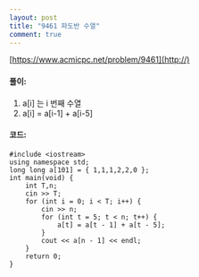 ```yaml
---
layout: post
title: "9461 파도반 수열"
comment: true
---
```

[https://www.acmicpc.net/problem/9461](http://)

#### **풀이:**
1. a[i] 는 i 번째 수열
2. a[i] = a[i-1] + a[i-5]

#### **코드:**

```
#include <iostream>
using namespace std;
long long a[101] = { 1,1,1,2,2,0 };
int main(void) {
	int T,n;
	cin >> T;
	for (int i = 0; i < T; i++) {
		cin >> n;
		for (int t = 5; t < n; t++) {
			a[t] = a[t - 1] + a[t - 5];
		}
		cout << a[n - 1] << endl;
	}
	return 0;
}
```

